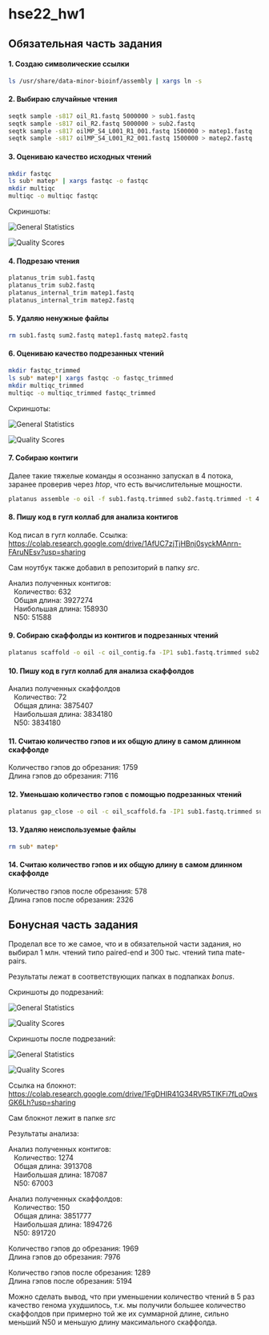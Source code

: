 # hse22_hw1

## Обязательная часть задания

#### 1. Создаю символические ссылки 
```bash
ls /usr/share/data-minor-bioinf/assembly | xargs ln -s
```

#### 2. Выбираю случайные чтения
```bash
seqtk sample -s817 oil_R1.fastq 5000000 > sub1.fastq
seqtk sample -s817 oil_R2.fastq 5000000 > sub2.fastq
seqtk sample -s817 oilMP_S4_L001_R1_001.fastq 1500000 > matep1.fastq
seqtk sample -s817 oilMP_S4_L001_R2_001.fastq 1500000 > matep2.fastq
```

#### 3. Оцениваю качество исходных чтений
```bash
mkdir fastqc
ls sub* matep* | xargs fastqc -o fastqc
mkdir multiqc
multiqc -o multiqc fastqc
```
Скриншоты:

![General Statistics](https://github.com/Deuqz/hse22_hw1/blob/master/pictures/before1.png)

![Quality Scores](https://github.com/Deuqz/hse22_hw1/blob/master/pictures/before2.png)

#### 4. Подрезаю чтения
```bash
platanus_trim sub1.fastq
platanus_trim sub2.fastq
platanus_internal_trim matep1.fastq
platanus_internal_trim matep2.fastq
```

#### 5. Удаляю ненужные файлы
```bash
rm sub1.fastq sum2.fastq matep1.fastq matep2.fastq
```

#### 6. Оцениваю качество подрезанных чтений
```bash
mkdir fastqc_trimmed
ls sub* matep*| xargs fastqc -o fastqc_trimmed
mkdir multiqc_trimmed
multiqc -o multiqc_trimmed fastqc_trimmed
```
Скриншоты:

![General Statistics](https://github.com/Deuqz/hse22_hw1/blob/master/pictures/after1.png)

![Quality Scores](https://github.com/Deuqz/hse22_hw1/blob/master/pictures/after2.png)

#### 7. Собираю контиги
Далее такие тяжелые команды я осознанно запускал в 4 потока, заранее проверив через *htop*, что есть вычислительные мощности.
```bash
platanus assemble -o oil -f sub1.fastq.trimmed sub2.fastq.trimmed -t 4 2> assemble.log
```

#### 8. Пишу код в гугл коллаб для анализа контигов
Код писал в гугл коллабе. Ссылка: https://colab.research.google.com/drive/1AfUC7zjTjHBnj0syckMAnrn-FAruNEsv?usp=sharing

Сам ноутбук также добавил в репозиторий в папку *src*.

Анализ полученных контигов:  
&ensp;  Количество: 632  
&ensp;  Общая длина: 3927274  
&ensp;  Наибольшая длина: 158930  
&ensp;  N50: 51588
  
#### 9. Собираю скаффолды из контигов и подрезанных чтений
```bash
platanus scaffold -o oil -c oil_contig.fa -IP1 sub1.fastq.trimmed sub2.fastq.trimmed -OP2 matep1.fastq.int_trimmed matep2.fastq.int_trimmed -t 4 2> scaffold.log
```

#### 10. Пишу код в гугл коллаб для анализа скаффолдов
Анализ полученных скаффолдов  
&ensp;  Количество: 72  
&ensp;  Общая длина: 3875407  
&ensp;  Наибольшая длина: 3834180  
&ensp;  N50: 3834180

#### 11. Считаю количество гэпов и их общую длину в самом длинном скаффолде
Количество гэпов до обрезания: 1759  
Длина гэпов до обрезания: 7116

#### 12. Уменьшаю количество гэпов с помощью подрезанных чтений
```bash
platanus gap_close -o oil -c oil_scaffold.fa -IP1 sub1.fastq.trimmed sub2.fastq.trimmed -OP2 matep1.fastq.int_trimmed matep2.fastq.int_trimmed -t 4 2> gapclose.log
```

#### 13. Удаляю неиспользуемые файлы
```bash
rm sub* matep*
```

#### 14. Считаю количество гэпов и их общую длину в самом длинном скаффолде
Количество гэпов после обрезания: 578  
Длина гэпов после обрезания: 2326

## Бонусная часть задания

Проделал все то же самое, что и в обязательной части задания, но выбирал 1 млн. чтений типо paired-end и 300 тыс. чтений типа mate-pairs.

Результаты лежат в соответствующих папках в подпапках *bonus*.

Скриншоты до подрезаний:

![General Statistics](https://github.com/Deuqz/hse22_hw1/blob/master/pictures/before1bonus.png)

![Quality Scores](https://github.com/Deuqz/hse22_hw1/blob/master/pictures/before2bonus.png)

Скриншоты после подрезаний:

![General Statistics](https://github.com/Deuqz/hse22_hw1/blob/master/pictures/after1bonus.png)

![Quality Scores](https://github.com/Deuqz/hse22_hw1/blob/master/pictures/after2bonus.png)

Ссылка на блокнот: https://colab.research.google.com/drive/1FgDHIR41G34RVR5TlKFi7fLqOwsGK6Lh?usp=sharing

Сам блокнот лежит в папке *src*

Результаты анализа:

Анализ полученных контигов:  
&ensp;  Количество: 1274  
&ensp;  Общая длина: 3913708  
&ensp;  Наибольшая длина: 187087  
&ensp;  N50: 67003
  
Анализ полученных скаффолдов:  
&ensp;  Количество: 150  
&ensp;  Общая длина: 3851777  
&ensp;  Наибольшая длина: 1894726  
&ensp;  N50: 891720
  
Количество гэпов до обрезания: 1969  
Длина гэпов до обрезания: 7976

Количество гэпов после обрезания: 1289  
Длина гэпов после обрезания: 5194

Можно сделать вывод, что при уменьшении количество чтений в 5 раз качество генома ухудшилось, т.к.
мы получили большее количество скаффолдов при примерно той же их суммарной длине, сильно меньший N50 и меньшую длину максимального скаффолда.